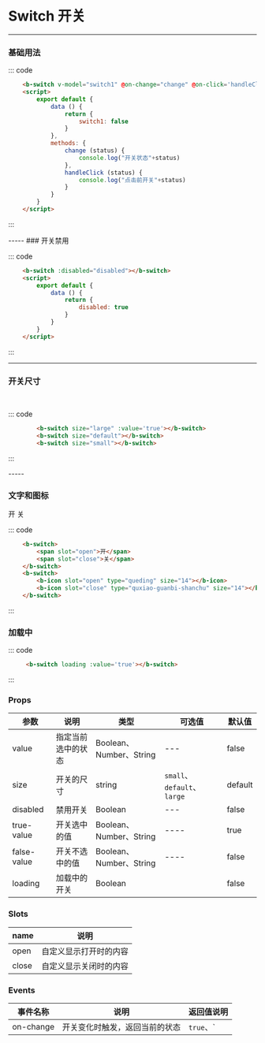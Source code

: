 # Switch 开关
-----
### 基础用法

<div class="example">
    <div class="example-box">
        <b-switch v-model="switch1" @on-change="change" @on-click='handleClick'></b-switch>
    </div>

::: code
```html
    <b-switch v-model="switch1" @on-change="change" @on-click='handleClick'></b-switch>
    <script>
        export default {
            data () {
                return {
                    switch1: false
                }
            },
            methods: {
                change (status) {
                    console.log("开关状态"+status)
                },
                handleClick (status) {
                    console.log("点击前开关"+status)
                }
            }
        }
    </script>
```
:::
</div>
-----
### 开关禁用

<div class="example">
    <div class="example-box">
        <b-switch :disabled="disabled"></b-switch>
    </div>

::: code
```html
    <b-switch :disabled="disabled"></b-switch>
    <script>
        export default {
            data () {
                return {
                    disabled: true
                }
            }
        }
    </script>
```
:::
</div>

-----
### 开关尺寸

<div class="example">
    <div class="example-box">
        <b-switch size="large" :value='true'></b-switch>
            &nbsp;&nbsp;
        <b-switch size="default"></b-switch>
            &nbsp;&nbsp;
        <b-switch size="small"></b-switch>
    </div>

::: code
```html
        <b-switch size="large" :value='true'></b-switch>
        <b-switch size="default"></b-switch>
        <b-switch size="small"></b-switch>
```
:::
</div>
-----

### 文字和图标

<div class="example">
    <div class="example-box">
        <b-switch>
            <span slot="open">开</span>
            <span slot="close">关</span>
        </b-switch>
        &nbsp;&nbsp;
        <b-switch>
            <b-icon slot="open" type="queding" size="14"></b-icon>
            <b-icon slot="close" type="quxiao-guanbi-shanchu" size="14"></b-icon>
        </b-switch>
    </div>

::: code
```html
    <b-switch>
        <span slot="open">开</span>
        <span slot="close">关</span>
    </b-switch>
    <b-switch>
        <b-icon slot="open" type="queding" size="14"></b-icon>
        <b-icon slot="close" type="quxiao-guanbi-shanchu" size="14"></b-icon>
    </b-switch>
```
:::
</div>

### 加载中

<div class="example">
    <div class="example-box">
        <b-switch :value='true' loading></b-switch>
        <b-switch :value='false' loading size='small'></b-switch>
    </div>

::: code
```html
     <b-switch loading :value='true'></b-switch>
```
:::
</div>

<script>
export default {
        data () {
            return {
                switch1: false,
                disabled: true,
                switch2: false
            }
        },
        methods: {
            change (status) {
                console.log("开关状态"+status)
            },
            handleClick (status) {
                console.log("点击前开关"+status)
            }
        }
}
</script>

### Props
| 参数 | 说明 | 类型 | 可选值 |默认值 |
| ---- | ---- | ---- | ---- | ---- |
| value | 指定当前选中的状态   | Boolean、Number、String  | --- |false |
| size | 开关的尺寸 | string | `small`、`default`、`large` | default |
| disabled | 禁用开关| Boolean| --- | false |
| true-value   | 开关选中的值 | Boolean、Number、String| ----   | true   |
| false-value   | 开关不选中的值 | Boolean、Number、String| ----   | false   |
| loading | 加载中的开关 | Boolean | | false |

### Slots
| name | 说明 |
| ---- | ---- |
| open  |  自定义显示打开时的内容   |
| close | 自定义显示关闭时的内容 |

### Events
| 事件名称 | 说明 |   返回值说明  |
| ---- | ---- |   ---- |
|  on-change | 开关变化时触发，返回当前的状态 |  `true`、`|`、`false`   |

